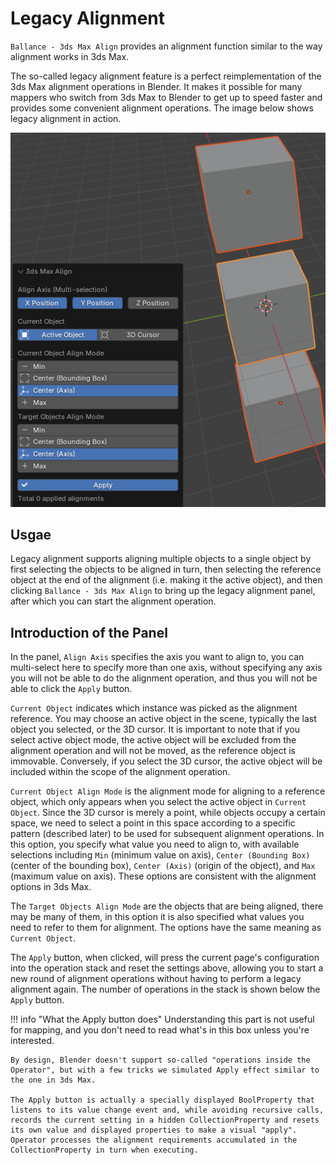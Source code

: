 # Legacy Alignment

`Ballance - 3ds Max Align` provides an alignment function similar to the way alignment works in 3ds Max.

The so-called legacy alignment feature is a perfect reimplementation of the 3ds Max alignment operations in Blender. It makes it possible for many mappers who switch from 3ds Max to Blender to get up to speed faster and provides some convenient alignment operations. The image below shows legacy alignment in action.

![](../imgs/legacy-align.png)

## Usgae

Legacy alignment supports aligning multiple objects to a single object by first selecting the objects to be aligned in turn, then selecting the reference object at the end of the alignment (i.e. making it the active object), and then clicking `Ballance - 3ds Max Align` to bring up the legacy alignment panel, after which you can start the alignment operation.

## Introduction of the Panel

In the panel, `Align Axis` specifies the axis you want to align to, you can multi-select here to specify more than one axis, without specifying any axis you will not be able to do the alignment operation, and thus you will not be able to click the `Apply` button.

`Current Object` indicates which instance was picked as the alignment reference. You may choose an active object in the scene, typically the last object you selected, or the 3D cursor. It is important to note that if you select active object mode, the active object will be excluded from the alignment operation and will not be moved, as the reference object is immovable. Conversely, if you select the 3D cursor, the active object will be included within the scope of the alignment operation.

`Current Object Align Mode` is the alignment mode for aligning to a reference object, which only appears when you select the active object in `Current Object`. Since the 3D cursor is merely a point, while objects occupy a certain space, we need to select a point in this space according to a specific pattern (described later) to be used for subsequent alignment operations. In this option, you specify what value you need to align to, with available selections including `Min` (minimum value on axis), `Center (Bounding Box)` (center of the bounding box), `Center (Axis)` (origin of the object), and `Max` (maximum value on axis). These options are consistent with the alignment options in 3ds Max.

The `Target Objects Align Mode` are the objects that are being aligned, there may be many of them, in this option it is also specified what values you need to refer to them for alignment. The options have the same meaning as `Current Object`.

The `Apply` button, when clicked, will press the current page's configuration into the operation stack and reset the settings above, allowing you to start a new round of alignment operations without having to perform a legacy alignment again. The number of operations in the stack is shown below the `Apply` button.

!!! info "What the Apply button does"
    Understanding this part is not useful for mapping, and you don't need to read what's in this box unless you're interested.

    By design, Blender doesn't support so-called "operations inside the Operator", but with a few tricks we simulated Apply effect similar to the one in 3ds Max.
    
    The Apply button is actually a specially displayed BoolProperty that listens to its value change event and, while avoiding recursive calls, records the current setting in a hidden CollectionProperty and resets its own value and displayed properties to make a visual "apply". Operator processes the alignment requirements accumulated in the CollectionProperty in turn when executing.
